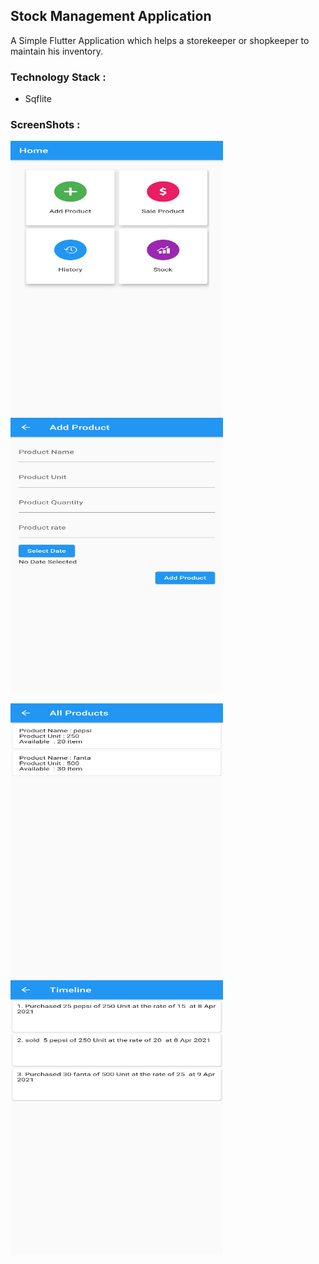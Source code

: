 ## Stock Management Application

A Simple Flutter Application which helps a storekeeper or shopkeeper to maintain his inventory.

### Technology Stack :

* Sqflite


### ScreenShots : 

<img src="images/1.png" height="440" width="340">  <img src="images/2.png" height="440" width="340">

<img src="images/3.png" height="440" width="340"> <img src="images/4.png" height="440" width="340"> 
